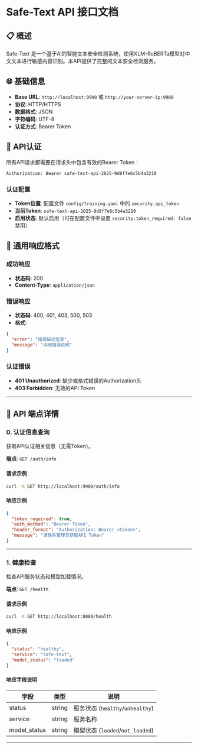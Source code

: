 # Safe-Text API 接口文档

## 📋 概述

Safe-Text 是一个基于AI的智能文本安全检测系统，使用XLM-RoBERTa模型对中文文本进行敏感内容识别。本API提供了完整的文本安全检测服务。

## 🌐 基础信息

- **Base URL**: `http://localhost:9900` 或 `http://your-server-ip:9900`
- **协议**: HTTP/HTTPS
- **数据格式**: JSON
- **字符编码**: UTF-8
- **认证方式**: Bearer Token

## 🔐 API认证

所有API请求都需要在请求头中包含有效的Bearer Token：

```
Authorization: Bearer safe-text-api-2025-9d8f7e6c5b4a3210
```

### 认证配置
- **Token位置**: 配置文件 `config/training.yaml` 中的 `security.api_token`
- **当前Token**: `safe-text-api-2025-9d8f7e6c5b4a3210`
- **启用状态**: 默认启用（可在配置文件中设置 `security.token_required: false` 禁用）

## 📝 通用响应格式

### 成功响应
- **状态码**: 200
- **Content-Type**: `application/json`

### 错误响应
- **状态码**: 400, 401, 403, 500, 503
- **格式**:
```json
{
  "error": "错误描述信息",
  "message": "详细错误说明"
}
```

### 认证错误
- **401 Unauthorized**: 缺少或格式错误的Authorization头
- **403 Forbidden**: 无效的API Token

---

## 🔗 API 端点详情

### 0. 认证信息查询

获取API认证相关信息（无需Token）。

**端点**: `GET /auth/info`

#### 请求示例
```bash
curl -X GET http://localhost:9900/auth/info
```

#### 响应示例
```json
{
  "token_required": true,
  "auth_method": "Bearer Token",
  "header_format": "Authorization: Bearer <token>",
  "message": "请联系管理员获取API Token"
}
```

---

### 1. 健康检查

检查API服务状态和模型加载情况。

**端点**: `GET /health`

#### 请求示例
```bash
curl -X GET http://localhost:8080/health
```

#### 响应示例
```json
{
  "status": "healthy",
  "service": "safe-text",
  "model_status": "loaded"
}
```

#### 响应字段说明
| 字段 | 类型 | 说明 |
|------|------|------|
| status | string | 服务状态 (`healthy`/`unhealthy`) |
| service | string | 服务名称 |
| model_status | string | 模型状态 (`loaded`/`not_loaded`) |

---

